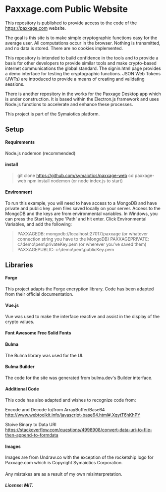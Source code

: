 # Paxxage.com Public Website

This repository is published to provide access to the code of the https://paxxage.com website. 

The goal is this site is to make simple cryptographic functions easy for the average user. All computations occur in the browser. Nothing is transmitted, and no data is stored. There are no cookies implemented. 

This repository is intended to build confidence in the tools and to provide a basis for other developers to provide similar tools and make crypto-based internet communications the global standard. The signin.html page provides a demo interface for testing the cryptographic functions. JSON Web Tokens (JWTs) are introduced to provide a means of creating and validating sessions. 

There is another repository in the works for the Paxxage Desktop app which is under construction. It is based within the Electron.js framework and uses Node.js functions to accelerate and enhance these processes.

This project is part of the Symaiotics platform.

## Setup

#### Requirements
Node.js 
nodemon (recommended)

#### install
> git clone https://github.com/symaiotics/paxxage-web 
> cd paxxage-web
> npm install
> nodemon (or node index.js to start)

#### Environment
To run this example, you will need to have access to a MongoDB and have private and public key .pem files saved locally on your server.
Access to the MongoDB and the keys are from environmental variables.
In Windows, you can press the Start key, type 'Path' and hit enter. Click Environmental Variables, and add the following:
> PAXXAGEDB: mongodb://localhost:27017/paxxage (or whatever connection string you have to the MongoDB)
> PAXXAGEPRIVATE: c:\demo\pem\privateKey.pem (or wherever you've saved them)
> PAXXAGEPUBLIC: c:\demo\pem\publicKey.pem  

## Libraries
#### Forge
This project adapts the Forge encryption library.
Code has been adapted from their official documentation.

#### Vue.js
Vue was used to make the interface reactive and assist in the display of the crypto values.

#### Font Awesome Free Solid Fonts

#### Bulma 
The Bulma library was used for the UI.

#### Bulma Builder
The code for the site was generated from bulma.dev's Builder interface.

#### Additional Code
This code has also adapted and wishes to recognize code from:

Encode and Decode to/from ArrayBuffer/Base64
http://www.webtoolkit.info/javascript-base64.html#.XqytT6hKhPY

Stoive Binary to Data URI
https://stackoverflow.com/questions/4998908/convert-data-uri-to-file-then-append-to-formdata

#### Images
Images are from Undraw.co with the exception of the rocketship logo for Paxxage.com which is Copyright Symaiotics Corporation.


#### 
Any mistakes are as a result of my own misinterpretation.



##### License: MIT.
